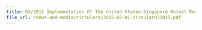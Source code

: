 ```yaml
---
title: 03/2015 Implementation Of The United States-Singapore Mutual Recognition Arrangement
file_url: /news-and-media/circulars/2015-02-01-circular032015.pdf
---
```

